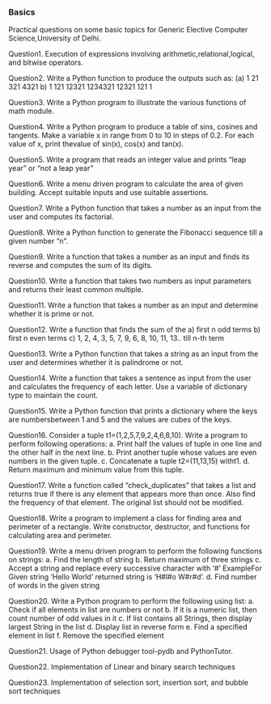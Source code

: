 ### Basics

Practical questions on some basic topics for Generic Elective Computer Science,University of Delhi.

Question1. Execution of expressions involving arithmetic,relational,logical, and bitwise operators.

Question2. Write a Python function to produce the outputs such as: (a) 1 21 321 4321 b) 1 121 12321 1234321 12321 121 1

Question3. Write a Python program to illustrate the various functions of math module.

Question4. Write a Python program to produce a table of sins, cosines and tangents. Make a variable x in range from 0 to 10 in steps of 0.2. For each value of x, print thevalue of sin(x), cos(x) and tan(x).

Question5. Write a program that reads an integer value and prints “leap year” or “not a leap year”

Question6. Write a menu driven program to calculate the area of given building. Accept suitable inputs and use suitable assertions.

Question7. Write a Python function that takes a number as an input from the user and computes its factorial.

Question8. Write a Python function to generate the Fibonacci sequence till a given number “n”.

Question9. Write a function that takes a number as an input and finds its reverse and computes the sum of its digits.

Question10. Write a function that takes two numbers as input parameters and returns their least common multiple.

Question11. Write a function that takes a number as an input and determine whether it is prime or not.

Question12. Write a function that finds the sum of the a) first n odd terms b) first n even terms c) 1, 2, 4, 3, 5, 7, 9, 6, 8, 10, 11, 13.. till n-th term

Question13. Write a Python function that takes a string as an input from the user and determines whether it is palindrome or not.

Question14. Write a function that takes a sentence as input from the user and calculates the frequency of each letter. Use a variable of dictionary type to maintain the count.

Question15. Write a Python function that prints a dictionary where the keys are numbersbetween 1 and 5 and the values are cubes of the keys.

Question16. Consider a tuple t1=(1,2,5,7,9,2,4,6,8,10). Write a program to perform following operations: a. Print half the values of tuple in one line and the other half in the next line. b. Print another tuple whose values are even numbers in the given tuple. c. Concatenate a tuple t2=(11,13,15) witht1. d. Return maximum and minimum value from this tuple.

Question17. Write a function called “check_duplicates” that takes a list and returns true if there is any element that appears more than once. Also find the frequency of that element. The original list should not be modified.

Question18. Write a program to implement a class for finding area and perimeter of a rectangle. Write constructor, destructor, and functions for calculating area and perimeter.

Question19. Write a menu driven program to perform the following functions on strings: a. Find the length of string b. Return maximum of three strings c. Accept a string and replace every successive character with ‘#’ ExampleFor Given string ‘Hello World’ returned string is ‘H#l#o W#r#d’. d. Find number of words in the given string

Question20. Write a Python program to perform the following using list: a. Check if all elements in list are numbers or not b. If it is a numeric list, then count number of odd values in it c. If list contains all Strings, then display largest String in the list d. Display list in reverse form e. Find a specified element in list f. Remove the specified element

Question21. Usage of Python debugger tool-pydb and PythonTutor.

Question22. Implementation of Linear and binary search techniques

Question23. Implementation of selection sort, insertion sort, and bubble sort techniques

